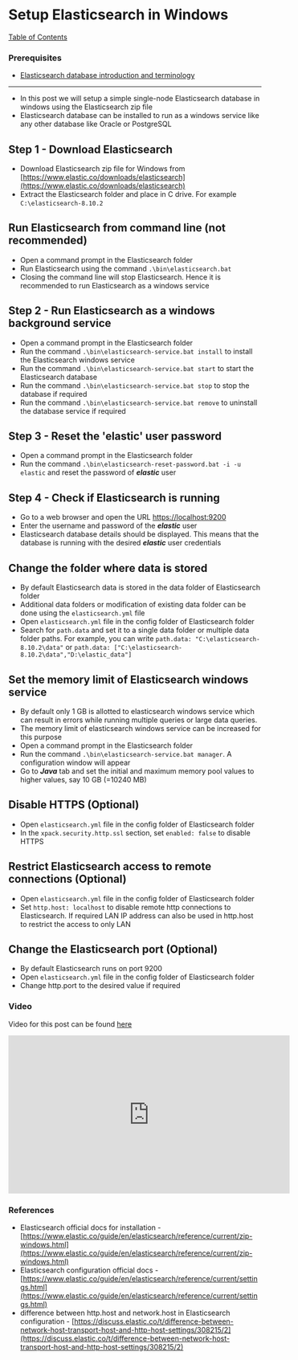 # Setup Elasticsearch in Windows

[Table of Contents](https://nagasudhir.blogspot.com/2020/04/taming-python-table-of-contents.html)

### Prerequisites
* [Elasticsearch database introduction and terminology](https://nagasudhir.blogspot.com/2023/08/elasticsearch-database-concepts.html)

<hr>

- In this post we will setup a simple single-node Elasticsearch database in windows using the Elasticsearch zip file
- Elasticsearch database can be installed to run as a windows service like any other database like Oracle or PostgreSQL

## Step 1 - Download Elasticsearch

- Download Elasticsearch zip file for Windows from [https://www.elastic.co/downloads/elasticsearch](https://www.elastic.co/downloads/elasticsearch)
- Extract the Elasticsearch folder and place in C drive. For example `C:\elasticsearch-8.10.2`

## Run Elasticsearch from command line (not recommended)

- Open a command prompt in the Elasticsearch folder
- Run Elasticsearch using the command `.\bin\elasticsearch.bat`
- Closing the command line will stop Elasticsearch. Hence it is recommended to run Elasticsearch as a windows service

## Step 2 - Run Elasticsearch as a windows background service

- Open a command prompt in the Elasticsearch folder
- Run the command `.\bin\elasticsearch-service.bat install` to install the Elasticsearch windows service
- Run the command `.\bin\elasticsearch-service.bat start` to start the Elasticsearch database
- Run the command `.\bin\elasticsearch-service.bat stop` to stop the database if required
- Run the command `.\bin\elasticsearch-service.bat remove` to uninstall the database service if required

## Step 3 - Reset the 'elastic' user password

- Open a command prompt in the Elasticsearch folder
- Run the command `.\bin\elasticsearch-reset-password.bat -i -u elastic` and reset the password of ***elastic*** user

## Step 4 - Check if Elasticsearch is running

- Go to a web browser and open the URL [https://localhost:9200](https://localhost:9200)
- Enter the username and password of the ***elastic*** user
- Elasticsearch database details should be displayed. This means that the database is running with the desired ***elastic*** user credentials

## Change the folder where data is stored
* By default Elasticsearch data is stored in the data folder of Elasticsearch folder
* Additional data folders or modification of existing data folder can be done using the `elasticsearch.yml` file  
* Open `elasticsearch.yml` file in the config folder of Elasticsearch folder
* Search for `path.data` and set it to a single data folder or multiple data folder paths. For example, you can write  `path.data: "C:\elasticsearch-8.10.2\data"` or `path.data: ["C:\elasticsearch-8.10.2\data","D:\elastic_data"]`

## Set the memory limit of Elasticsearch windows service

- By default only 1 GB is allotted to elasticsearch windows service which can result in errors while running multiple queries or large data queries.
- The memory limit of elasticsearch windows service can be increased for this purpose
- Open a command prompt in the Elasticsearch folder
- Run the command `.\bin\elasticsearch-service.bat manager`. A configuration window will appear
- Go to ***Java*** tab and set the initial and maximum memory pool values to higher values, say 10 GB (=10240 MB)

## Disable HTTPS (Optional)

- Open `elasticsearch.yml` file in the config folder of Elasticsearch folder
- In the `xpack.security.http.ssl` section, set `enabled: false` to disable HTTPS

## Restrict Elasticsearch access to remote connections (Optional)

- Open `elasticsearch.yml` file in the config folder of Elasticsearch folder
- Set `http.host: localhost` to disable remote http connections to Elasticsearch. If required LAN IP address can also be used in http.host to restrict the access to only LAN

## Change the Elasticsearch port (Optional)

- By default Elasticsearch runs on port 9200
- Open `elasticsearch.yml` file in the config folder of Elasticsearch folder
- Change http.port to the desired value if required

### Video
Video for this post can be found [here](https://youtu.be/MDEXYjKv7v4?si=cLNVFegRiEnSjUxU)

<iframe width="560" height="315" src="https://www.youtube.com/embed/MDEXYjKv7v4?si=9xJuajC1Lf_fcLsT" title="YouTube video player" frameborder="0" allow="accelerometer; autoplay; clipboard-write; encrypted-media; gyroscope; picture-in-picture; web-share" allowfullscreen></iframe>

### References

- Elasticsearch official docs for installation - [https://www.elastic.co/guide/en/elasticsearch/reference/current/zip-windows.html](https://www.elastic.co/guide/en/elasticsearch/reference/current/zip-windows.html)
- Elasticsearch configuration official docs - [https://www.elastic.co/guide/en/elasticsearch/reference/current/settings.html](https://www.elastic.co/guide/en/elasticsearch/reference/current/settings.html)
- difference between http.host and network.host in Elasticsearch configuration - [https://discuss.elastic.co/t/difference-between-network-host-transport-host-and-http-host-settings/308215/2](https://discuss.elastic.co/t/difference-between-network-host-transport-host-and-http-host-settings/308215/2)
<!--stackedit_data:
eyJoaXN0b3J5IjpbLTc4NTU5NzQwMCwxMTA1MTIxNzc4LDE5ND
A0MTc0MzFdfQ==
-->